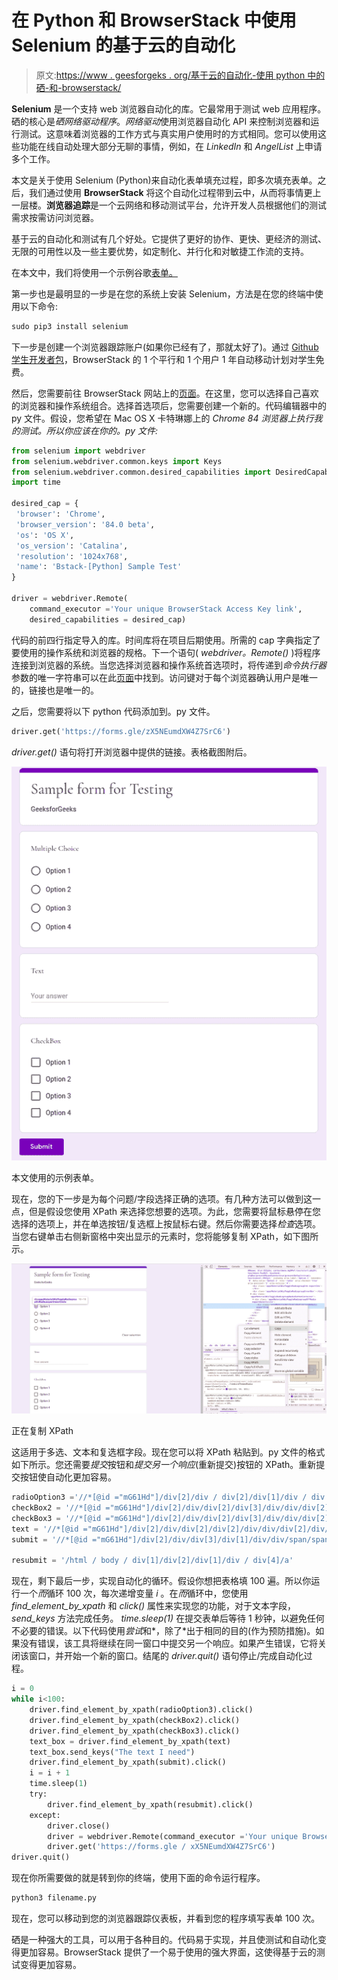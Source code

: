 # 在 Python 和 BrowserStack 中使用 Selenium 的基于云的自动化

> 原文:[https://www . geesforgeks . org/基于云的自动化-使用 python 中的硒-和-browserstack/](https://www.geeksforgeeks.org/cloud-based-automation-using-selenium-in-python-and-browserstack/)

**Selenium** 是一个支持 web 浏览器自动化的库。它最常用于测试 web 应用程序。硒的核心是*硒网络驱动程序*。*网络驱动*使用浏览器自动化 API 来控制浏览器和运行测试。这意味着浏览器的工作方式与真实用户使用时的方式相同。您可以使用这些功能在线自动处理大部分无聊的事情，例如，在 *LinkedIn* 和 *AngelList* 上申请多个工作。

本文是关于使用 Selenium (Python)来自动化表单填充过程，即多次填充表单。之后，我们通过使用 **BrowserStack** 将这个自动化过程带到云中，从而将事情更上一层楼。**浏览器追踪**是一个云网络和移动测试平台，允许开发人员根据他们的测试需求按需访问浏览器。

基于云的自动化和测试有几个好处。它提供了更好的协作、更快、更经济的测试、无限的可用性以及一些主要优势，如定制化、并行化和对敏捷工作流的支持。

在本文中，我们将使用一个示例谷歌[表单。](https://forms.gle/TPEZU34eVapj7CmGA)

第一步也是最明显的一步是在您的系统上安装 Selenium，方法是在您的终端中使用以下命令:

```py
sudo pip3 install selenium

```

下一步是创建一个浏览器跟踪账户(如果你已经有了，那就太好了)。通过 [Github 学生开发者包](https://education.github.com/pack)，BrowserStack 的 1 个平行和 1 个用户 1 年自动移动计划对学生免费。

然后，您需要前往 BrowserStack 网站上的[页面](https://www.browserstack.com/automate/python)。在这里，您可以选择自己喜欢的浏览器和操作系统组合。选择首选项后，您需要创建一个新的。代码编辑器中的 py 文件。假设，您希望在 Mac OS X 卡特琳娜上的 *Chrome 84 浏览器上执行我的测试。所以你应该在你的。py 文件:*

```py
from selenium import webdriver
from selenium.webdriver.common.keys import Keys
from selenium.webdriver.common.desired_capabilities import DesiredCapabilities
import time

desired_cap = {
 'browser': 'Chrome',
 'browser_version': '84.0 beta',
 'os': 'OS X',
 'os_version': 'Catalina',
 'resolution': '1024x768',
 'name': 'Bstack-[Python] Sample Test'
}

driver = webdriver.Remote(
    command_executor ='Your unique BrowserStack Access Key link',
    desired_capabilities = desired_cap)
```

代码的前四行指定导入的库。时间库将在项目后期使用。所需的 cap 字典指定了要使用的操作系统和浏览器的规格。下一个语句( *webdriver。Remote()* )将程序连接到浏览器的系统。当您选择浏览器和操作系统首选项时，将传递到*命令执行器*参数的唯一字符串可以在此[页面](https://www.browserstack.com/automate/python)中找到。访问键对于每个浏览器确认用户是唯一的，链接也是唯一的。

之后，您需要将以下 python 代码添加到。py 文件。

```py
driver.get('https://forms.gle/zX5NEumdXW4Z7SrC6')
```

*driver.get()* 语句将打开浏览器中提供的链接。表格截图附后。

![](img/3d4933e2c00eac60548254a103f06d72.png)

本文使用的示例表单。

现在，您的下一步是为每个问题/字段选择正确的选项。有几种方法可以做到这一点，但是假设您使用 XPath 来选择您想要的选项。为此，您需要将鼠标悬停在您选择的选项上，并在单选按钮/复选框上按鼠标右键。然后你需要选择*检查*选项。当您右键单击右侧新窗格中突出显示的元素时，您将能够复制 XPath，如下图所示。

![](img/13547686c8d8a2efc8d8124d6ccf1015.png)

正在复制 XPath

这适用于多选、文本和复选框字段。现在您可以将 XPath 粘贴到。py 文件的格式如下所示。您还需要*提交*按钮和*提交另一个响应*(重新提交)按钮的 XPath。重新提交按钮使自动化更加容易。

```py
radioOption3 ='//*[@id ="mG61Hd"]/div[2]/div / div[2]/div[1]/div / div / div[2]/div[1]/div / span / div / div[3]/label / div / div[1]/div / div[3]'
checkBox2 = '//*[@id ="mG61Hd"]/div[2]/div/div[2]/div[3]/div/div/div[2]/div[1]/div[2]/label/div/div[1]/div[2]'
checkBox3 = '//*[@id ="mG61Hd"]/div[2]/div/div[2]/div[3]/div/div/div[2]/div[1]/div[3]/label/div/div[1]/div[2]'
text = '//*[@id ="mG61Hd"]/div[2]/div/div[2]/div[2]/div/div/div[2]/div/div[1]/div/div[1]/input'
submit = '//*[@id ="mG61Hd"]/div[2]/div/div[3]/div[1]/div/div/span/span'

resubmit = '/html / body / div[1]/div[2]/div[1]/div / div[4]/a'
```

现在，剩下最后一步，实现自动化的循环。假设你想把表格填 100 遍。所以你运行一个*而*循环 100 次，每次递增变量 *i* 。在*而*循环中，您使用 *find_element_by_xpath* 和 *click()* 属性来实现您的功能，对于文本字段， *send_keys* 方法完成任务。 *time.sleep(1)* 在提交表单后等待 1 秒钟，以避免任何不必要的错误。以下代码使用*尝试*和*，除了*出于相同的目的(作为预防措施)。如果没有错误，该工具将继续在同一窗口中提交另一个响应。如果产生错误，它将关闭该窗口，并开始一个新的窗口。结尾的 *driver.quit()* 语句停止/完成自动化过程。

```py
i = 0
while i<100:
    driver.find_element_by_xpath(radioOption3).click()
    driver.find_element_by_xpath(checkBox2).click()
    driver.find_element_by_xpath(checkBox3).click()
    text_box = driver.find_element_by_xpath(text)
    text_box.send_keys("The text I need")
    driver.find_element_by_xpath(submit).click()
    i = i + 1
    time.sleep(1)
    try:
        driver.find_element_by_xpath(resubmit).click()
    except:
        driver.close()
        driver = webdriver.Remote(command_executor ='Your unique BrowserStack link', desired_capabilities = desired_cap)
        driver.get('https://forms.gle / xX5NEumdXW4Z7SrC6')
driver.quit()
```

现在你所需要做的就是转到你的终端，使用下面的命令运行程序。

```py
python3 filename.py

```

现在，您可以移动到您的浏览器跟踪仪表板，并看到您的程序填写表单 100 次。

硒是一种强大的工具，可以用于各种目的。代码易于实现，并且使测试和自动化变得更加容易。BrowserStack 提供了一个易于使用的强大界面，这使得基于云的测试变得更加容易。